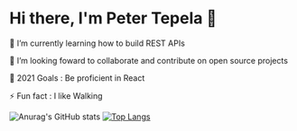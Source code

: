 # Hi there, I'm Peter Tepela 👋

🌱 I’m currently learning how to build REST APIs

👯 I’m looking foward to collaborate and contribute on open source projects

🥅 2021 Goals : Be proficient in React

⚡ Fun fact : I like Walking

![Anurag's GitHub stats](https://github-readme-stats.vercel.app/api?username=taylorotwell&count_private=true&show_icons=true&theme=radical)
[![Top Langs](https://github-readme-stats.vercel.app/api/top-langs/?username=taylorotwell&langs_count=8)](https://github.com/anuraghazra/github-readme-stats)













